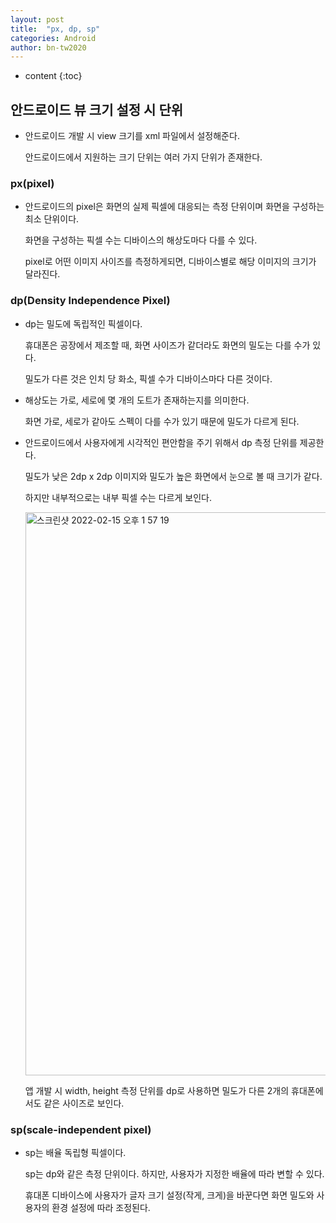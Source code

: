 ```yaml
---
layout: post
title:  "px, dp, sp"
categories: Android
author: bn-tw2020
---
```

* content
{:toc}


## 안드로이드 뷰 크기 설정 시 단위

- 안드로이드 개발 시 view 크기를 xml 파일에서 설정해준다.

  안드로이드에서 지원하는 크기 단위는 여러 가지 단위가 존재한다.





### px(pixel)

- 안드로이드의 pixel은 화면의 실제 픽셀에 대응되는 측정 단위이며 화면을 구성하는 최소 단위이다.

  화면을 구성하는 픽셀 수는 디바이스의 해상도마다 다를 수 있다.

  pixel로 어떤 이미지 사이즈를 측정하게되면, 디바이스별로 해당 이미지의 크기가 달라진다.


### dp(Density lndependence Pixel)

- dp는 밀도에 독립적인 픽셀이다.

  휴대폰은 공장에서 제조할 때, 화면 사이즈가 같더라도 화면의 밀도는 다를 수가 있다.

  밀도가 다른 것은 인치 당 화소, 픽셀 수가 디바이스마다 다른 것이다.

- 해상도는 가로, 세로에 몇 개의 도트가 존재하는지를 의미한다.

  화면 가로, 세로가 같아도 스펙이 다를 수가 있기 때문에 밀도가 다르게 된다.

- 안드로이드에서 사용자에게 시각적인 편안함을 주기 위해서 dp 측정 단위를 제공한다.

  밀도가 낮은 2dp x 2dp 이미지와 밀도가 높은 화면에서 눈으로 볼 때 크기가 같다.

  하지만 내부적으로는 내부 픽셀 수는 다르게 보인다.

  <img width="901" alt="스크린샷 2022-02-15 오후 1 57 19" src="https://user-images.githubusercontent.com/66770613/153995411-fc9a1603-2251-4ae4-9b47-09c36dd24806.png">  

  앱 개발 시 width, height 측정 단위를 dp로 사용하면 밀도가 다른 2개의 휴대폰에서도 같은 사이즈로 보인다.


### sp(scale-independent pixel)

- sp는 배율 독립형 픽셀이다.

  sp는 dp와 같은 측정 단위이다. 하지만, 사용자가 지정한 배율에 따라 변할 수 있다.

  휴대폰 디바이스에 사용자가 글자 크기 설정(작게, 크게)을 바꾼다면 화면 밀도와 사용자의 환경 설정에 따라 조정된다.